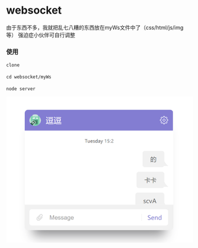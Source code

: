 # websocket
由于东西不多，我就把乱七八糟的东西放在myWs文件中了（css/html/js/img等）
强迫症小伙伴可自行调整

### 使用

```
clone

cd websocket/myWs

node server
```

![Image text](https://github.com/LishiJ/websocket/blob/master/myWs/Paste%20Image.png)
